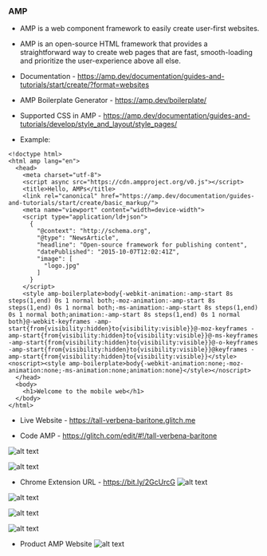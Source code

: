 ### AMP

* AMP is a web component framework to easily create user-first websites.

* AMP is an open-source HTML framework that provides a straightforward way to create web pages that are fast, smooth-loading and prioritize the user-experience above all else. 

* Documentation - https://amp.dev/documentation/guides-and-tutorials/start/create/?format=websites

* AMP Boilerplate Generator - https://amp.dev/boilerplate/

* Supported CSS in AMP - https://amp.dev/documentation/guides-and-tutorials/develop/style_and_layout/style_pages/

* Example:

```
<!doctype html>
<html amp lang="en">
  <head>
    <meta charset="utf-8">
    <script async src="https://cdn.ampproject.org/v0.js"></script>
    <title>Hello, AMPs</title>
    <link rel="canonical" href="https://amp.dev/documentation/guides-and-tutorials/start/create/basic_markup/">
    <meta name="viewport" content="width=device-width">
    <script type="application/ld+json">
      {
        "@context": "http://schema.org",
        "@type": "NewsArticle",
        "headline": "Open-source framework for publishing content",
        "datePublished": "2015-10-07T12:02:41Z",
        "image": [
          "logo.jpg"
        ]
      }
    </script>
    <style amp-boilerplate>body{-webkit-animation:-amp-start 8s steps(1,end) 0s 1 normal both;-moz-animation:-amp-start 8s steps(1,end) 0s 1 normal both;-ms-animation:-amp-start 8s steps(1,end) 0s 1 normal both;animation:-amp-start 8s steps(1,end) 0s 1 normal both}@-webkit-keyframes -amp-start{from{visibility:hidden}to{visibility:visible}}@-moz-keyframes -amp-start{from{visibility:hidden}to{visibility:visible}}@-ms-keyframes -amp-start{from{visibility:hidden}to{visibility:visible}}@-o-keyframes -amp-start{from{visibility:hidden}to{visibility:visible}}@keyframes -amp-start{from{visibility:hidden}to{visibility:visible}}</style><noscript><style amp-boilerplate>body{-webkit-animation:none;-moz-animation:none;-ms-animation:none;animation:none}</style></noscript>
  </head>
  <body>
    <h1>Welcome to the mobile web</h1>
  </body>
</html>
```

* Live Website - https://tall-verbena-baritone.glitch.me

* Code AMP - https://glitch.com/edit/#!/tall-verbena-baritone

![alt text](https://i.imgur.com/CM9eKOB.png)

![alt text](https://i.imgur.com/7ih3D6U.png)

* Chrome Extension URL - https://bit.ly/2GcUrcG
![alt text](https://i.imgur.com/MoDVG7M.png)

![alt text](https://i.imgur.com/SHorfVd.png)

![alt text](https://i.imgur.com/bIuXvhp.png)

![alt text](https://i.imgur.com/kj6rRjX.png)

* Product AMP Website
![alt text](https://i.imgur.com/ijVNj5O.png)